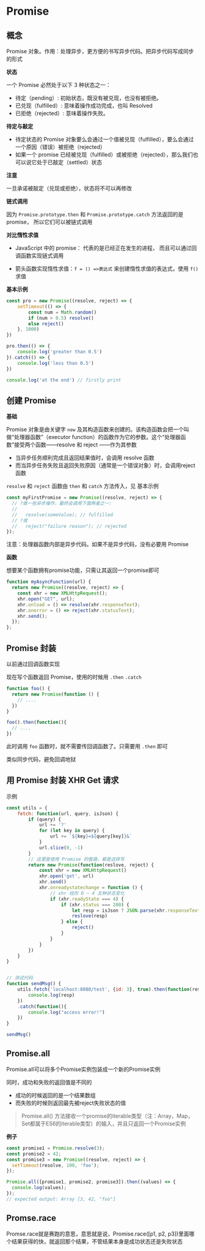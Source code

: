 # Promise


## 概念

Promise 对象。作用：处理异步，更方便的书写异步代码。把异步代码写成同步的形式

**状态**

一个 Promise 必然处于以下 3 种状态之一：

- 待定（pending）: 初始状态，既没有被兑现，也没有被拒绝。
- 已兑现（fulfilled）: 意味着操作成功完成，也叫 Resolved
- 已拒绝（rejected）: 意味着操作失败。


**待定与敲定**

- 待定状态的 Promise 对象要么会通过一个值被兑现（fulfilled），要么会通过一个原因（错误）被拒绝（rejected）
- 如果一个 promise 已经被兑现（fulfilled）或被拒绝（rejected），那么我们也可以说它处于已敲定（settled）状态

**注意**

一旦承诺被敲定（兑现或拒绝），状态将不可以再修改


**链式调用**

因为 `Promise.prototype.then` 和  `Promise.prototype.catch` 方法返回的是 promise， 所以它们可以被链式调用


**对比惰性求值**

- JavaScript 中的 promise： 代表的是已经正在发生的进程， 而且可以通过回调函数实现链式调用

- 箭头函数实现惰性求值：`f = () =>表达式` 来创建惰性求值的表达式，使用 `f()` 求值


**基本示例**

```js
const pro = new Promise((resolve, reject) => {
    setTimeout(() => {
        const num = Math.random()
        if (num > 0.5) resolve()
        else reject()
    }, 1000)
})

pro.then(() => {
    console.log('greater than 0.5')
}).catch(() => {
    console.log('less than 0.5')
})

console.log('at the end') // firstly print
```

## 创建 Promise

**基础**

Promise 对象是由关键字 `new` 及其构造函数来创建的。该构造函数会把一个叫做“处理器函数”（executor function）的函数作为它的参数。这个“处理器函数”接受两个函数——resolve 和 reject ——作为其参数

- 当异步任务顺利完成且返回结果值时，会调用 resolve 函数
- 而当异步任务失败且返回失败原因（通常是一个错误对象）时，会调用reject 函数

`resolve` 和 `reject` 函数由 `then` 和 `catch` 方法传入，见 基本示例

```js
const myFirstPromise = new Promise((resolve, reject) => {
  // ?做一些异步操作，最终会调用下面两者之一:
  //
  //   resolve(someValue); // fulfilled
  // ?或
  //   reject("failure reason"); // rejected
});
```

注意：处理器函数内部是异步代码。如果不是异步代码，没有必要用 Promise

**函数**

想要某个函数拥有promise功能，只需让其返回一个promise即可

```js
function myAsyncFunction(url) {
  return new Promise((resolve, reject) => {
    const xhr = new XMLHttpRequest();
    xhr.open("GET", url);
    xhr.onload = () => resolve(xhr.responseText);
    xhr.onerror = () => reject(xhr.statusText);
    xhr.send();
  });
};
```


## Promise 封装

以前通过回调函数实现

现在写个函数返回 Promise，使用的时候用 `.then` `.catch`

```js
function foo() {
  return new Promise(function () {
    // ....
  })
}

foo().then(function(){
  // ....
})
```

此时调用 `foo` 函数时，就不需要传回调函数了。只需要用 `.then` 即可


类似同步代码，避免回调地狱


## 用 Promise 封装 XHR Get 请求


示例

```js
const utils = {
    fetch: function(url, query, isJson) {
        if (query) {
            url += '?'
            for (let key in query) {
                url += `${key}=${query[key]}&`
            }
            url.slice(0, -1)
        }
        // 这里是使用 Promise 的套路，都是这样写
        return new Promise(function(reslove, reject) {
            const xhr = new XMLHttpRequest()
            xhr.open('get', url)
            xhr.send()
            xhr.onreadystatechange = function () {
                // xhr 经历 0 ~ 4 五种状态变化
                if (xhr.readyState === 4) {
                    if (xhr.status === 200) {
                        let resp = isJson ? JSON.parse(xhr.responseText) : xhr.responseText
                        reslove(resp)
                    } else {
                        reject()
                    }
                }
            }
        })
    }
}


// 测试代码
function sendMsg() {
    utils.fetch('localhost:8080/test', {id: 3}, true).then(function(resp){
        console.log(resp)
    })
    .catch(function(){
        console.log("access error!")
    })
}

sendMsg()
```

## Promise.all

Promise.all可以将多个Promise实例包装成一个新的Promise实例

同时，成功和失败的返回值是不同的
- 成功的时候返回的是一个结果数组
- 而失败的时候则返回最先被reject失败状态的值


>Promise.all() 方法接收一个promise的iterable类型（注：Array，Map，Set都属于ES6的iterable类型）的输入，并且只返回一个Promise实例

**例子**

```js
const promise1 = Promise.resolve(3);
const promise2 = 42;
const promise3 = new Promise((resolve, reject) => {
  setTimeout(resolve, 100, 'foo');
});

Promise.all([promise1, promise2, promise3]).then((values) => {
  console.log(values);
});
// expected output: Array [3, 42, "foo"]
```

## Promse.race

Promse.race就是赛跑的意思，意思就是说，Promise.race([p1, p2, p3])里面哪个结果获得的快，就返回那个结果，不管结果本身是成功状态还是失败状态
